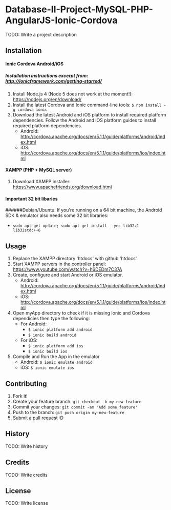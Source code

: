 # Database-II-Project-MySQL-PHP-AngularJS-Ionic-Cordova

TODO: Write a project description

## Installation

#### Ionic Cordova Android/iOS
##### Installation instructions excerpt from: http://ionicframework.com/getting-started/

1. Install Node.js 4 (Node 5 does not work at the moment!):   https://nodejs.org/en/download/
2. Install the latest Cordova and Ionic command-line tools:   `$ npm install -g cordova ionic`
3. Download the latest Android and iOS platform to install required platform dependencies. Follow the Android and iOS         platform guides to install required platform dependencies.
    * Android: http://cordova.apache.org/docs/en/5.1.1/guide/platforms/android/index.html
    * iOS: http://cordova.apache.org/docs/en/5.1.1/guide/platforms/ios/index.html

#### XAMPP (PHP + MySQL server) 
1. Download XAMPP installer: https://www.apachefriends.org/download.html

#### Important 32 bit libaries 

######Debian/Ubuntu:
If you're running on a 64 bit machine, the Android SDK & emulator also needs some 32 bit libraries:

* `sudo apt-get update; sudo apt-get install --yes lib32z1 lib32stdc++6`


## Usage
1. Replace the XAMPP directory 'htdocs' with github 'htdocs'. 
1. Start XAMPP servers in the controller panel: https://www.youtube.com/watch?v=h6DEDm7C37A
2. Create, configure and start Android or iOS emulator. 
    * Android: http://cordova.apache.org/docs/en/5.1.1/guide/platforms/android/index.html
    * iOS: http://cordova.apache.org/docs/en/5.1.1/guide/platforms/ios/index.html
3. Open myApp directory to check if it is missing Ionic and Cordova dependicies then type the following:
    * For Android:
      * `$ ionic platform add android`
      * `$ ionic build android`
    * For iOS:
      * `$ ionic platform add ios`
      * `$ ionic build ios`
5. Compile and Run the App in the emulator 
   * Android: `$ ionic emulate android`
   * iOS: `$ ionic emulate ios`

## Contributing

1. Fork it!
2. Create your feature branch: `git checkout -b my-new-feature`
3. Commit your changes: `git commit -am 'Add some feature'`
4. Push to the branch: `git push origin my-new-feature`
5. Submit a pull request :D

## History

TODO: Write history

## Credits

TODO: Write credits

## License

TODO: Write license


